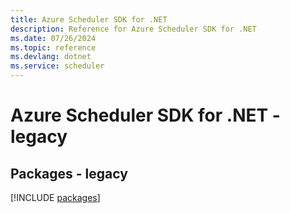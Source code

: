 ```yaml
---
title: Azure Scheduler SDK for .NET
description: Reference for Azure Scheduler SDK for .NET
ms.date: 07/26/2024
ms.topic: reference
ms.devlang: dotnet
ms.service: scheduler
---
```

# Azure Scheduler SDK for .NET - legacy
## Packages - legacy
[!INCLUDE [packages](scheduler-index.md)]